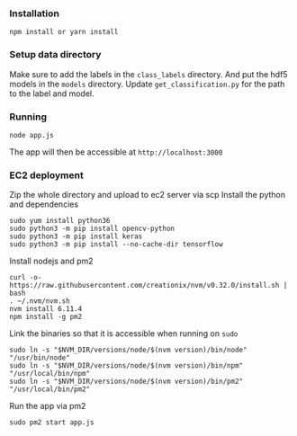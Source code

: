 ### Installation
```
npm install or yarn install
```
### Setup data directory
Make sure to add the labels in the `class_labels` directory.
And put the hdf5 models in the `models` directory.
Update `get_classification.py` for the path to the label and model.

### Running
```
node app.js
```
The app will then be accessible at `http://localhost:3000`

### EC2 deployment
Zip the whole directory and upload to ec2 server via scp
Install the python and dependencies
```
sudo yum install python36
sudo python3 -m pip install opencv-python
sudo python3 -m pip install keras
sudo python3 -m pip install --no-cache-dir tensorflow
```
Install nodejs and pm2
```
curl -o- https://raw.githubusercontent.com/creationix/nvm/v0.32.0/install.sh | bash
. ~/.nvm/nvm.sh
nvm install 6.11.4
npm install -g pm2
```
Link the binaries so that it is accessible when running on `sudo`
```
sudo ln -s "$NVM_DIR/versions/node/$(nvm version)/bin/node" "/usr/bin/node"
sudo ln -s "$NVM_DIR/versions/node/$(nvm version)/bin/npm" "/usr/local/bin/npm"
sudo ln -s "$NVM_DIR/versions/node/$(nvm version)/bin/pm2" "/usr/local/bin/pm2"
```
Run the app via pm2
```
sudo pm2 start app.js
```
